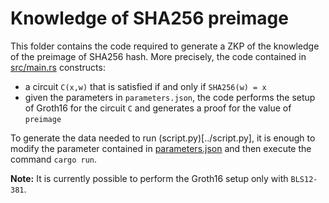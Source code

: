 # Knowledge of SHA256 preimage

This folder contains the code required to generate a ZKP of the knowledge of the preimage of SHA256 hash. More precisely, the code contained in [src/main.rs](./src/main.rs) constructs:
- a circuit `C(x,w)` that is satisfied if and only if `SHA256(w) = x`
- given the parameters in `parameters.json`, the code performs the setup of Groth16 for the circuit `C` and generates a proof for the value of `preimage`

To generate the data needed to run (script.py)[../script.py], it is enough to modify the parameter contained in [parameters.json](./parameters.json) and then execute the command `cargo run`. 

**Note:** It is currently possible to perform the Groth16 setup only with `BLS12-381`.